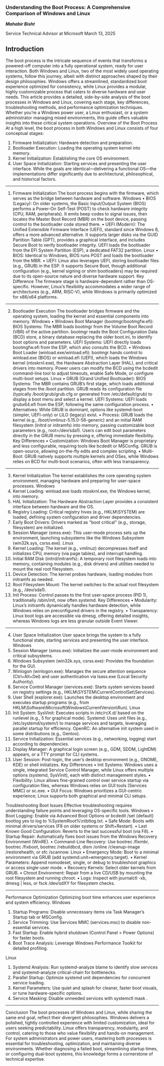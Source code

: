 ### Understanding the Boot Process: A Comprehensive Comparison of Windows and Linux
***Mahabir Bisht***

Service Technical Advisor at Microsoft
March 13, 2025
## Introduction
The boot process is the intricate sequence of events that transforms a powered-off computer into a fully operational system, ready for user interaction. Both Windows and Linux, two of the most widely used operating systems, follow this journey, albeit with distinct approaches shaped by their design philosophies. Windows offers a streamlined, standardized boot experience optimized for consistency, while Linux provides a modular, highly customizable process that caters to diverse hardware and user needs. This article provides a detailed, side-by-side analysis of the boot processes in Windows and Linux, covering each stage, key differences, troubleshooting methods, and performance optimization techniques. Whether you’re a Windows power user, a Linux enthusiast, or a system administrator managing mixed environments, this guide offers valuable insights into these critical system operations.
Overview of the Boot Process
At a high level, the boot process in both Windows and Linux consists of four conceptual stages:
1.	Firmware Initialization: Hardware detection and preparation.
2.	Bootloader Execution: Loading the operating system kernel into memory.
3.	Kernel Initialization: Establishing the core OS environment.
4.	User Space Initialization: Starting services and presenting the user interface.
While the goals are identical—delivering a functional OS—the implementations differ significantly due to architectural, philosophical, and historical factors.
________________________________________
1. Firmware Initialization
The boot process begins with the firmware, which serves as the bridge between hardware and software.
Windows
•	BIOS (Legacy): On older systems, the Basic Input/Output System (BIOS) performs a Power-On Self-Test (POST) to check hardware integrity (CPU, RAM, peripherals). It emits beep codes to signal issues, then locates the Master Boot Record (MBR) on the boot device, passing control to the bootloader code stored there.
•	UEFI (Modern): The Unified Extensible Firmware Interface (UEFI), standard since Windows 8, offers a more advanced alternative. It supports larger disks via the GUID Partition Table (GPT), provides a graphical interface, and includes Secure Boot to verify bootloader integrity. UEFI loads the bootloader from the EFI System Partition (ESP), a dedicated FAT32 partition.
Linux
•	BIOS: Identical to Windows, BIOS runs POST and loads the bootloader from the MBR.
•	UEFI: Linux also leverages UEFI, storing bootloader files (e.g., GRUB) in the ESP. It supports Secure Boot, though additional configuration (e.g., kernel signing or shim bootloaders) may be required due to its open-source nature and diverse hardware support.
Key Difference
The firmware stage is hardware-dependent rather than OS-specific. However, Linux’s flexibility accommodates a wider range of architectures (e.g., ARM, RISC-V), while Windows is primarily optimized for x86/x64 platforms.
________________________________________
2. Bootloader Execution
The bootloader bridges firmware and the operating system, loading the kernel and essential components into memory.
Windows
•	Windows Boot Manager (bootmgr/bootmgfw.efi): BIOS Systems: The MBR loads bootmgr from the Volume Boot Record (VBR) of the active partition. bootmgr reads the Boot Configuration Data (BCD) store, a binary database replacing the older boot.ini, to identify boot options and parameters. UEFI Systems: UEFI directly loads bootmgfw.efi from the ESP, which also consults the BCD.
•	Windows Boot Loader (winload.exe/winload.efi): bootmgr hands control to winload.exe (BIOS) or winload.efi (UEFI), which loads the Windows kernel (ntoskrnl.exe), the Hardware Abstraction Layer (HAL), and critical drivers into memory.
Power users can modify the BCD using the bcdedit command-line tool to adjust timeouts, enable Safe Mode, or configure multi-boot setups.
Linux
•	GRUB (Grand Unified Bootloader): BIOS Systems: The MBR contains GRUB’s first stage, which loads additional stages from the /boot partition. GRUB reads its configuration file (typically /boot/grub/grub.cfg or generated from /etc/default/grub) to display a boot menu and select a kernel. UEFI Systems: UEFI loads grubx64.efi from the ESP, following the same configuration process.
•	Alternatives: While GRUB is dominant, options like systemd-boot (simpler, UEFI-only) or LILO (legacy) exist.
•	Process: GRUB loads the kernel (e.g., /boot/vmlinuz-5.15.0-58-generic) and an initial RAM filesystem (initrd or initramfs) into memory, passing customizable boot parameters (e.g., root=/dev/sda1).
Users can edit boot parameters directly in the GRUB menu by pressing e, offering immediate flexibility.
Key Differences
•	Customization: Windows Boot Manager is proprietary and less configurable, requiring tools like bcdedit or MSConfig. GRUB is open-source, allowing on-the-fly edits and complex scripting.
•	Multi-Boot: GRUB natively supports multiple kernels and OSes, while Windows relies on BCD for multi-boot scenarios, often with less transparency.
________________________________________
3. Kernel Initialization
The kernel establishes the core operating system environment, managing hardware and preparing for user-space processes.
Windows
1.	Kernel Loading: winload.exe loads ntoskrnl.exe, the Windows kernel, into memory.
2.	HAL Initialization: The Hardware Abstraction Layer provides a consistent interface between hardware and the OS.
3.	Registry Loading: Critical registry hives (e.g., HKLM\SYSTEM) are loaded, defining system configuration and driver dependencies.
4.	Early Boot Drivers: Drivers marked as "boot critical" (e.g., storage, filesystem) are initialized.
5.	Session Manager (smss.exe): This user-mode process sets up the environment, launching subsystems like the Windows Subsystem (win32k.sys, csrss.exe).
Linux
1.	Kernel Loading: The kernel (e.g., vmlinuz) decompresses itself and initializes CPU, memory (via page tables), and interrupt handling.
2.	Initial RAM Disk (initrd/initramfs): A temporary root filesystem loads into memory, containing modules (e.g., disk drivers) and utilities needed to mount the real root filesystem.
3.	Device Detection: The kernel probes hardware, loading modules from initramfs as needed.
4.	Root Filesystem Mount: The kernel switches to the actual root filesystem (e.g., /dev/sda1).
5.	Init Process: Control passes to the first user-space process (PID 1), traditionally /sbin/init, now often systemd.
Key Differences
•	Modularity: Linux’s initramfs dynamically handles hardware detection, while Windows relies on preconfigured drivers in the registry.
•	Transparency: Linux boot logs are accessible via dmesg, offering detailed insights, whereas Windows logs are less granular outside Event Viewer.
________________________________________
4. User Space Initialization
User space brings the system to a fully functional state, starting services and presenting the user interface.
Windows
1.	Session Manager (smss.exe): Initializes the user-mode environment and critical subsystems.
2.	Windows Subsystem (win32k.sys, csrss.exe): Provides the foundation for the GUI.
3.	Winlogon (winlogon.exe): Manages the secure attention sequence (Ctrl+Alt+Del) and user authentication via lsass.exe (Local Security Authority).
4.	Service Control Manager (services.exe): Starts system services based on registry settings (e.g., HKLM\SYSTEM\CurrentControlSet\Services).
5.	User Shell (explorer.exe): Launches the desktop environment and executes startup programs (e.g., from HKLM\Software\Microsoft\Windows\CurrentVersion\Run).
Linux
1.	Init System: SysVinit: Executes scripts in /etc/rcX.d/ based on the runlevel (e.g., 5 for graphical mode). Systemd: Uses unit files (e.g., /etc/systemd/system/) to manage services and targets, leveraging parallel startup for efficiency. OpenRC: An alternative init system used in some distributions (e.g., Gentoo).
2.	Service Initialization: Essential services (e.g., networking, logging) start according to dependencies.
3.	Display Manager: A graphical login screen (e.g., GDM, SDDM, LightDM) appears, or a TTY prompt for CLI systems.
4.	User Session: Post-login, the user’s desktop environment (e.g., GNOME, KDE) or shell initializes.
Key Differences
•	Init Systems: Windows uses a single, integrated Service Control Manager, while Linux offers multiple options (systemd, SysVinit), each with distinct management styles.
•	Flexibility: Linux allows fine-grained control over service startup via configuration files, whereas Windows relies on GUI tools (Services MMC) or sc.exe.
•	GUI Focus: Windows prioritizes a GUI-centric experience; Linux supports both graphical and minimal CLI setups.

 
Troubleshooting Boot Issues
Effective troubleshooting requires understanding failure points and leveraging OS-specific tools.
Windows
•	Boot Logging: Enable via Advanced Boot Options or bcdedit /set {default} bootlog yes to log to %SystemRoot%\ntbtlog.txt.
•	Safe Mode: Boots with minimal drivers/services (F8 on older systems or Shift+Restart).
•	Last Known Good Configuration: Reverts to the last successful boot (via F8).
•	Startup Repair: Automatically fixes boot issues from the Windows Recovery Environment (WinRE).
•	Command-Line Recovery: Use bootrec /fixmbr, bootrec /fixboot, bootrec /rebuildbcd, dism /online /cleanup-image /restorehealth, or sfc /scannow.
Linux
•	Emergency Mode: Boot to a minimal environment via GRUB (add systemd.unit=emergency.target).
•	Kernel Parameters: Append nomodeset, single, or debug to troubleshoot graphics or access single-user mode.
•	Recovery Kernels: Select older kernels from GRUB.
•	Chroot Environment: Repair from a live CD/USB by mounting the root filesystem and running chroot.
•	Logs: Inspect with journalctl -xb, dmesg | less, or fsck /dev/sdXY for filesystem checks.
________________________________________
Performance Optimization
Optimizing boot time enhances user experience and system efficiency.
Windows
1.	Startup Programs: Disable unnecessary items via Task Manager’s Startup tab or MSConfig.
2.	Service Trimming: Use Services MMC (services.msc) to disable non-essential services.
3.	Fast Startup: Enable hybrid shutdown (Control Panel > Power Options) for faster boots.
4.	Boot Trace Analysis: Leverage Windows Performance Toolkit for detailed profiling.

Linux
1.	Systemd Analysis: Run systemd-analyze blame to identify slow services and systemd-analyze critical-chain for bottlenecks.
2.	Parallel Startup: Optimize systemd unit dependencies for concurrent service loading.
3.	Kernel Parameters: Use quiet and splash for cleaner, faster boot visuals, or tune hardware-specific options.
4.	Service Masking: Disable unneeded services with systemctl mask <service>.
________________________________________
Conclusion
The boot processes of Windows and Linux, while sharing the same end goal, reflect their divergent philosophies. Windows delivers a polished, tightly controlled experience with limited customization, ideal for users seeking predictability. Linux offers transparency, modularity, and control, catering to those who value flexibility and hands-on management. For system administrators and power users, mastering both processes is essential for troubleshooting, optimization, and maintaining diverse environments. Whether diagnosing a failed boot, streamlining startup times, or configuring dual-boot systems, this knowledge forms a cornerstone of technical expertise.

